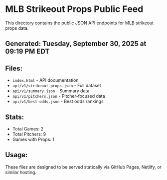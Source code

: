 # MLB Strikeout Props Public Feed

This directory contains the public JSON API endpoints for MLB strikeout props data.

## Generated: Tuesday, September 30, 2025 at 09:19 PM EDT

## Files:
- `index.html` - API documentation
- `api/v1/strikeout-props.json` - Full dataset
- `api/v1/summary.json` - Summary data
- `api/v1/pitchers.json` - Pitcher-focused data  
- `api/v1/best-odds.json` - Best odds rankings

## Stats:
- Total Games: 2
- Total Pitchers: 9
- Games with Props: 1

## Usage:
These files are designed to be served statically via GitHub Pages, Netlify, or similar hosting.
